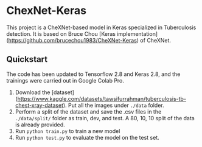 # ChexNet-Keras
This project is a CheXNet-based model in Keras specialized in Tuberculosis detection. 
It is based on Bruce Chou [Keras implementation] (https://github.com/brucechou1983/CheXNet-Keras) of CheXNet. 

<!-- <img width="1350" height="450" src="cam_example.png" alt="CAM example image"/> -->

<!-- ## What is [CheXNet](https://arxiv.org/pdf/1711.05225.pdf)?
ChexNet is a deep learning algorithm that can detect and localize 14 kinds of diseases from chest X-ray images. As described in the paper, a 121-layer densely connected convolutional neural network is trained on ChestX-ray14 dataset, which contains 112,120 frontal view X-ray images from 30,805 unique patients. The result is so good that it surpasses the performance of practicing radiologists. If you are new to this project, [Luke Oakden-Rayner's post](https://lukeoakdenrayner.wordpress.com/2017/12/18/the-chestxray14-dataset-problems/) is highly recommended. -->

<!-- ## TODO
1. CheXpert updates
2. Upgrade repo to TF 2.0 (tf.keras)
3. Sacred experiment management
4. Better result visualization tool
5. Model convertion/deployment tool -->

<!-- ## In this project, you can
1. Train/test a **baseline model** by following the quickstart. You can get a model with performance close to the paper.
2. Run class activation mapping to see the localization of your model.
3. Modify `multiply` parameter in `config.ini` or design your own class weighting to see if you can get better performance.
4. Modify `weights.py` to customize your weights in loss function. If you find something useful, feel free to make that an option and fire a PR.
5. Every time you do a new experiment, make sure you modify `output_dir` in `config.ini` otherwise previous training results might be overwritten. For more options check the parameter description in `config.ini`. -->

## Quickstart
The code has been updated to Tensorflow 2.8 and Keras 2.8, and the trainings were carried out in Google Colab Pro.
1. Download the [dataset] (https://www.kaggle.com/datasets/tawsifurrahman/tuberculosis-tb-chest-xray-dataset). Put all the images under `./data` folder.
2. Perform a split of the dataset and save the .csv files in the `./data/split/` folder as train, dev, and test. A 80, 10, 10 split of the data is already provided.
3. Run `python train.py` to train a new model
4. Run `python test.py` to evaluate the model on the test set.


<!-- **Note that currently this project can only be executed in Linux and macOS. You might run into some issues in Windows.** -->
<!-- 1. Download **all tar files**, **Data_Entry_2017.csv** and **BBox_List_2017.csv** of ChestX-ray14 dataset from [NIH dropbox](https://nihcc.app.box.com/v/ChestXray-NIHCC). Put them under `./data` folder and untar all tar files.
1. Create & source a new virtualenv. Python >= **3.6** is required.
2. Install dependencies by running `pip3 install -r requirements.txt`.
3. Copy sample_config.ini to config.ini, you may customize `batch_size` and training parameters here. Make sure config.ini is configured before you run training or testing
4. Run `python train.py` to train a new model. If you want to run the training using multiple GPUs, just prepend `CUDA_VISIBLE_DEVICES=0,1,...` to restrict the GPU devices. `nvidia-smi` command will be helpful if you don't know which device are available.
5. Run `python test.py` to evaluate your model on the test set.
6. Run `python cam.py` to generate images with class activation mapping overlay and the ground bbox. The ground truth comes from the **BBox_List_2017.csv** file so make sure you have that file in `./data` folder. CAM images will be placed under the output folder. -->

<!-- ## Trained model weights
Many people are asking for a trained model, [there you go](https://drive.google.com/open?id=19BllaOvs2x5PLV_vlWMy4i8LapLb2j6b). I use this model to create the CAM example images. The testing mean auroc is about 82.9. Again, before you ask about comparing results with the original paper, think about how to do that in a meaningful way. -->

<!-- ## Important notice for CUDA 9 users
If you use >= CUDA 9, make sure you set tensorflow_gpu >= 1.5.

## TODO
1. Frontend

## Acknowledgement
I would like to thank Pranav Rajpurkar (Stanford ML group) and Xinyu Weng (北京大學) for sharing their experiences on this task. Also I would like to thank Felix Yu for providing DenseNet-Keras source code. -->

<!-- ## Author
Bruce Chou (brucechou1983@gmail.com) -->

<!-- ## License
MIT -->

